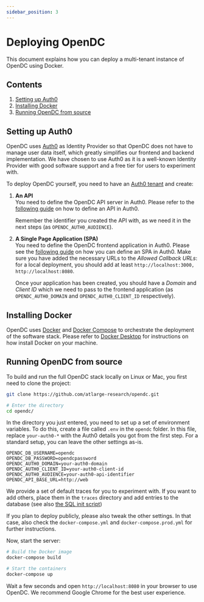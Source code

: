 ```yaml
---
sidebar_position: 3
---
```


# Deploying OpenDC
This document explains how you can deploy a multi-tenant instance of OpenDC using Docker.

## Contents

1. [Setting up Auth0](#setting-up-auth0)
1. [Installing Docker](#installing-docker)
1. [Running OpenDC from source](#running-opendc-from-source)

## Setting up Auth0

OpenDC uses [Auth0](https://auth0.com) as Identity Provider so that OpenDC does not have to manage user data itself,
which greatly simplifies our frontend and backend implementation. We have chosen to use Auth0 as it is a well-known
Identity Provider with good software support and a free tier for users to experiment with.

To deploy OpenDC yourself, you need to have an [Auth0 tenant](https://auth0.com/docs/get-started/learn-the-basics) and
create:

1. **An API**  
   You need to define the OpenDC API server in Auth0. Please refer to the [following guide](https://auth0.com/docs/quickstart/backend/python/01-authorization#create-an-api)
   on how to define an API in Auth0.

   Remember the identifier you created the API with, as we need it in the next steps (as `OPENDC_AUTH0_AUDIENCE`).
2. **A Single Page Application (SPA)**  
   You need to define the OpenDC frontend application in Auth0. Please see the [following guide](https://auth0.com/docs/quickstart/spa/react#configure-auth0)
   on how you can define an SPA in Auth0. Make sure you have added the necessary URLs to the _Allowed Callback URLs_:
   for a local deployment, you should add at least `http://localhost:3000, http://localhost:8080`.

   Once your application has been created, you should have a _Domain_ and _Client ID_ which we need to pass to the
   frontend application (as `OPENDC_AUTH0_DOMAIN` and `OPENDC_AUTH0_CLIENT_ID` respectively).


## Installing Docker

OpenDC uses [Docker](https://www.docker.com/) and [Docker Compose](https://docs.docker.com/compose/) to orchestrate the
deployment of the software stack. Please refer to [Docker Desktop](https://www.docker.com/products/docker-desktop) for
instructions on how install Docker on your machine.

## Running OpenDC from source

To build and run the full OpenDC stack locally on Linux or Mac, you first need to clone the project:

```bash
git clone https://github.com/atlarge-research/opendc.git

# Enter the directory
cd opendc/
```

In the directory you just entered, you need to set up a set of environment variables. To do this, create a file
called `.env` in the `opendc` folder. In this file, replace `your-auth0-*` with the Auth0 details you got from the first
step. For a standard setup, you can leave the other settings as-is.

```.env
OPENDC_DB_USERNAME=opendc
OPENDC_DB_PASSWORD=opendcpassword
OPENDC_AUTH0_DOMAIN=your-auth0-domain
OPENDC_AUTH0_CLIENT_ID=your-auth0-client-id
OPENDC_AUTH0_AUDIENCE=your-auth0-api-identifier
OPENDC_API_BASE_URL=http://web
```

We provide a set of default traces for you to experiment with. If you want to add others, place them in the `traces`
directory and add entries to the database (see also [the SQL init script](../opendc-web/opendc-web-server/src/main/resources/db/migration/V1.0.0__core.sql))

If you plan to deploy publicly, please also tweak the other settings. In that case, also check the `docker-compose.yml`
and `docker-compose.prod.yml` for further instructions.

Now, start the server:

```bash
# Build the Docker image
docker-compose build

# Start the containers
docker-compose up
```

Wait a few seconds and open `http://localhost:8080` in your browser to use OpenDC. We recommend Google Chrome for the
best user experience.
